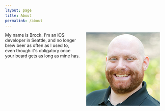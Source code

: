 ```yaml
---
layout: page
title: About
permalink: /about
---
```


<img src="/files/profile.jpg" alt="Profile" align="right" style="padding-left: 20px;">
My name is Brock. I'm an iOS developer in Seattle, and no longer brew beer as often as I used to, even though it's obligatory once your beard gets as long as mine has.